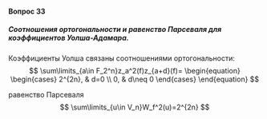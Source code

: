 #### Вопрос 33

##### Соотношения ортогональности и равенство Парсеваля для коэффициентов Уолша-Адамара.

Коэффициенты Уолша связаны соотношениями ортогональности:
$$
\sum\limits_{a\in F_2^n}z_a^2(f)z_{a+d}(f)=
\begin{equation}
\begin{cases} 
2^{2n}, & d=0 \\ 
0, & d\neq 0 
\end{cases}
\end{equation}
$$


равенство Парсеваля
$$
\sum\limits_{u\in V_n}W_f^2(u)=2^{2n}
$$
